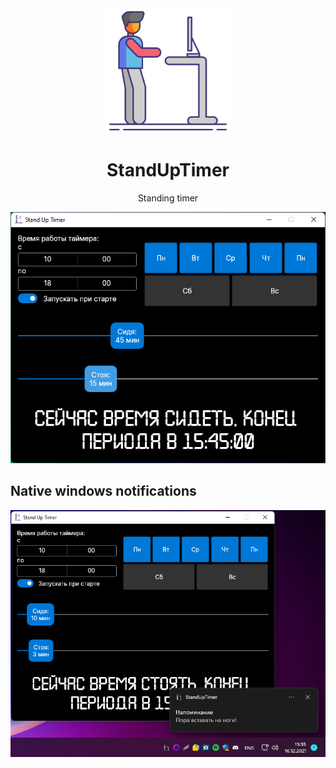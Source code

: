 <div align="center">
  <a href="https://github.com/egorozh/StandUpTimer">
    <img alt="StandUpTimer" width="200" heigth="200" src="https://github.com/egorozh/StandUpTimer/blob/master/src/StandUpTimer/Assets/stand.png">
  </a>
  <h1>StandUpTimer</h1>
  <p>
    Standing timer
  </p> 
  
  <img alt="First look" src="https://github.com/egorozh/StandUpTimer/blob/master/img/main-window.png">
</div>

## Native windows notifications
![example](https://github.com/egorozh/StandUpTimer/blob/master/img/win-notify.png "Example")
